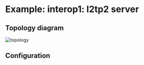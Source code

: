 # Example: interop1: l2tp2 server

## **Topology diagram**

![topology](/img/intop1-l2tp02.tst.png)

## **Configuration**
